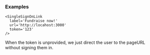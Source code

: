 ### Examples

```
<SingleSignOnLink
  label='Fundraise now!'
  url='http://locahost:3000'
  token='123'
/>
```

When the token is unprovided, we just direct the user to the pageURL without signing them in.
